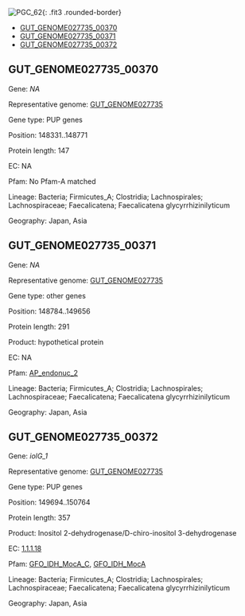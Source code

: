 ![PGC_62](../static/images/Clusters_figure/PGC_62.jpg){: .fit3 .rounded-border}

<ul id="myTab" class="nav nav-tabs">
  <li class="active">
        <a href="#tab1" data-toggle="tab">GUT_GENOME027735_00370</a>
  </li>
<li><a href="#tab2" data-toggle="tab">GUT_GENOME027735_00371</a></li>
<li><a href="#tab3" data-toggle="tab">GUT_GENOME027735_00372</a></li>
</ul>

<div id="myTabContent" class="tab-content">
  <div class="tab-pane fade in active" id="tab1">

<h2 id="GUT_GENOME027735_00370">GUT_GENOME027735_00370</h2>
<p>Gene: <em>NA</em>
<p>Representative genome: <a href="https://www.ebi.ac.uk/metagenomics/genomes/MGYG-HGUT-01379">GUT_GENOME027735</a></p>
<p>Gene type: PUP genes</p>
<p>Position: 148331..148771</p>
<p>Protein length: 147</p>
<p>EC: NA</p>
<p>Pfam: No Pfam-A matched</p>
<p>Lineage: Bacteria; Firmicutes_A; Clostridia; Lachnospirales; Lachnospiraceae; Faecalicatena; Faecalicatena glycyrrhizinilyticum</p>
<p>Geography: Japan, Asia</p>
  </div>

  <div class="tab-pane fade" id="tab2">

<h2 id="GUT_GENOME027735_00371">GUT_GENOME027735_00371</h2>
<p>Gene: <em>NA</em></p>
<p>Representative genome: <a href="https://www.ebi.ac.uk/metagenomics/genomes/MGYG-HGUT-01379">GUT_GENOME027735</a></p>
<p>Gene type: other genes</p>
<p>Position: 148784..149656</p>
<p>Protein length: 291</p>
<p>Product: hypothetical protein</p>
<p>EC: NA</p>
<p>Pfam: <a href="http://pfam.xfam.org/family/AP_endonuc_2">AP_endonuc_2</a></p>

<p>Lineage: Bacteria; Firmicutes_A; Clostridia; Lachnospirales; Lachnospiraceae; Faecalicatena; Faecalicatena glycyrrhizinilyticum</p>
<p>Geography: Japan, Asia</p>

  </div>
  <div class="tab-pane fade" id="tab3">

<h2 id="GUT_GENOME027735_00372">GUT_GENOME027735_00372</h2>
<p>Gene: <em>iolG_1</em></p>
<p>Representative genome: <a href="https://www.ebi.ac.uk/metagenomics/genomes/MGYG-HGUT-01379">GUT_GENOME027735</a></p>
<p>Gene type: PUP genes</p>
<p>Position: 149694..150764</p>
<p>Protein length: 357</p>
<p>Product: Inositol 2-dehydrogenase/D-chiro-inositol 3-dehydrogenase</p>
<p>EC: <a href="https://www.brenda-enzymes.org/enzyme.php?ecno=1.1.1.18">1.1.1.18</a></p>
<p>Pfam: <a href="http://pfam.xfam.org/family/GFO_IDH_MocA_C">GFO_IDH_MocA_C</a>, <a href="http://pfam.xfam.org/family/GFO_IDH_MocA">GFO_IDH_MocA</a></p>
<p>Lineage: Bacteria; Firmicutes_A; Clostridia; Lachnospirales; Lachnospiraceae; Faecalicatena; Faecalicatena glycyrrhizinilyticum</p>
<p>Geography: Japan, Asia</p>

  </div>
</div>
